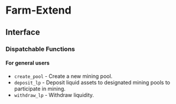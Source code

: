 # Farm-Extend

## Interface

### Dispatchable Functions

#### For general users
* `create_pool` - Create a new mining pool.
* `deposit_lp` - Deposit liquid assets to designated mining pools to participate in mining.
* `withdraw_lp` - Withdraw liquidity.